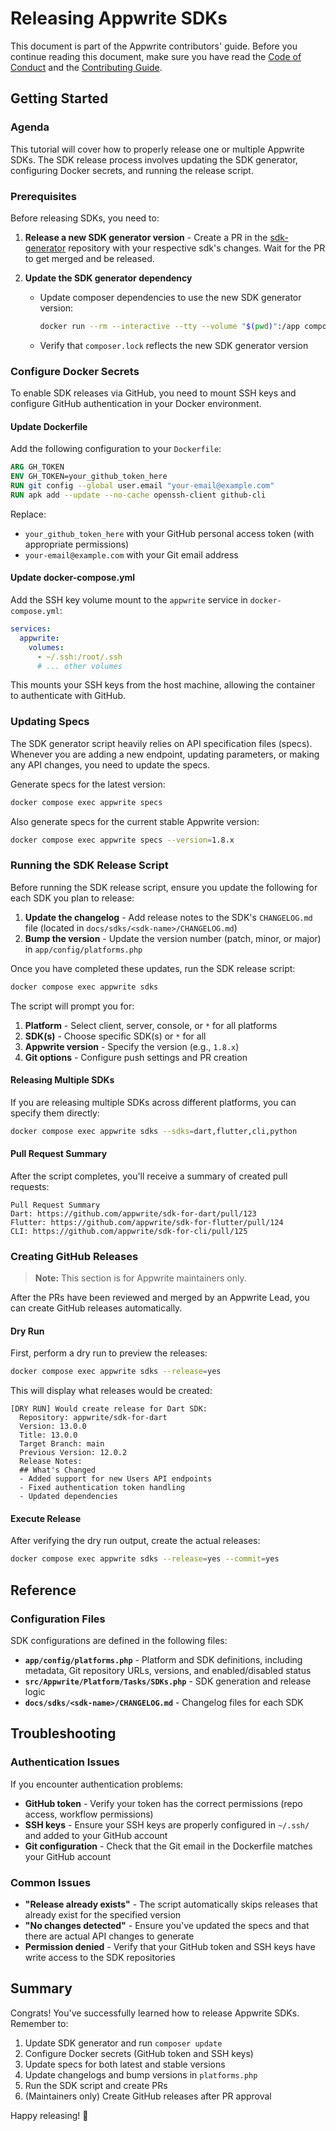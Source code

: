 # Releasing Appwrite SDKs

This document is part of the Appwrite contributors' guide. Before you continue reading this document, make sure you have read the [Code of Conduct](https://github.com/appwrite/.github/blob/main/CODE_OF_CONDUCT.md) and the [Contributing Guide](https://github.com/appwrite/appwrite/blob/master/CONTRIBUTING.md).

## Getting Started

### Agenda

This tutorial will cover how to properly release one or multiple Appwrite SDKs. The SDK release process involves updating the SDK generator, configuring Docker secrets, and running the release script.

### Prerequisites

Before releasing SDKs, you need to:

1. **Release a new SDK generator version** - Create a PR in the [sdk-generator](https://github.com/appwrite/sdk-generator) repository with your respective sdk's changes. Wait for the PR to get merged and be released.

2. **Update the SDK generator dependency**
   - Update composer dependencies to use the new SDK generator version:
      ```bash
      docker run --rm --interactive --tty --volume "$(pwd)":/app composer update --ignore-platform-reqs --optimize-autoloader --no-scripts
      ```

   - Verify that `composer.lock` reflects the new SDK generator version

### Configure Docker Secrets

To enable SDK releases via GitHub, you need to mount SSH keys and configure GitHub authentication in your Docker environment.

#### Update Dockerfile

Add the following configuration to your `Dockerfile`:

```dockerfile
ARG GH_TOKEN
ENV GH_TOKEN=your_github_token_here
RUN git config --global user.email "your-email@example.com"
RUN apk add --update --no-cache openssh-client github-cli
```

Replace:
- `your_github_token_here` with your GitHub personal access token (with appropriate permissions)
- `your-email@example.com` with your Git email address

#### Update docker-compose.yml

Add the SSH key volume mount to the `appwrite` service in `docker-compose.yml`:

```yaml
services:
  appwrite:
    volumes:
      - ~/.ssh:/root/.ssh
      # ... other volumes
```

This mounts your SSH keys from the host machine, allowing the container to authenticate with GitHub.

### Updating Specs

The SDK generator script heavily relies on API specification files (specs). Whenever you are adding a new endpoint, updating parameters, or making any API changes, you need to update the specs.

Generate specs for the latest version:

```bash
docker compose exec appwrite specs
```

Also generate specs for the current stable Appwrite version:

```bash
docker compose exec appwrite specs --version=1.8.x
```

### Running the SDK Release Script

Before running the SDK release script, ensure you update the following for each SDK you plan to release:

1. **Update the changelog** - Add release notes to the SDK's `CHANGELOG.md` file (located in `docs/sdks/<sdk-name>/CHANGELOG.md`)
2. **Bump the version** - Update the version number (patch, minor, or major) in `app/config/platforms.php`

Once you have completed these updates, run the SDK release script:

```bash
docker compose exec appwrite sdks
```

The script will prompt you for:
1. **Platform** - Select client, server, console, or `*` for all platforms
2. **SDK(s)** - Choose specific SDK(s) or `*` for all
3. **Appwrite version** - Specify the version (e.g., `1.8.x`)
4. **Git options** - Configure push settings and PR creation

#### Releasing Multiple SDKs

If you are releasing multiple SDKs across different platforms, you can specify them directly:

```bash
docker compose exec appwrite sdks --sdks=dart,flutter,cli,python
```

#### Pull Request Summary

After the script completes, you'll receive a summary of created pull requests:

```text
Pull Request Summary
Dart: https://github.com/appwrite/sdk-for-dart/pull/123
Flutter: https://github.com/appwrite/sdk-for-flutter/pull/124
CLI: https://github.com/appwrite/sdk-for-cli/pull/125
```

### Creating GitHub Releases

> **Note:** This section is for Appwrite maintainers only.

After the PRs have been reviewed and merged by an Appwrite Lead, you can create GitHub releases automatically.

#### Dry Run

First, perform a dry run to preview the releases:

```bash
docker compose exec appwrite sdks --release=yes
```

This will display what releases would be created:

```text
[DRY RUN] Would create release for Dart SDK:
  Repository: appwrite/sdk-for-dart
  Version: 13.0.0
  Title: 13.0.0
  Target Branch: main
  Previous Version: 12.0.2
  Release Notes:
  ## What's Changed
  - Added support for new Users API endpoints
  - Fixed authentication token handling
  - Updated dependencies
```

#### Execute Release

After verifying the dry run output, create the actual releases:

```bash
docker compose exec appwrite sdks --release=yes --commit=yes
```

## Reference

### Configuration Files

SDK configurations are defined in the following files:

- **`app/config/platforms.php`** - Platform and SDK definitions, including metadata, Git repository URLs, versions, and enabled/disabled status
- **`src/Appwrite/Platform/Tasks/SDKs.php`** - SDK generation and release logic
- **`docs/sdks/<sdk-name>/CHANGELOG.md`** - Changelog files for each SDK

## Troubleshooting

### Authentication Issues

If you encounter authentication problems:
- **GitHub token** - Verify your token has the correct permissions (repo access, workflow permissions)
- **SSH keys** - Ensure your SSH keys are properly configured in `~/.ssh/` and added to your GitHub account
- **Git configuration** - Check that the Git email in the Dockerfile matches your GitHub account

### Common Issues

- **"Release already exists"** - The script automatically skips releases that already exist for the specified version
- **"No changes detected"** - Ensure you've updated the specs and that there are actual API changes to generate
- **Permission denied** - Verify that your GitHub token and SSH keys have write access to the SDK repositories

## Summary

Congrats! You've successfully learned how to release Appwrite SDKs. Remember to:

1. Update SDK generator and run `composer update`
2. Configure Docker secrets (GitHub token and SSH keys)
3. Update specs for both latest and stable versions
4. Update changelogs and bump versions in `platforms.php`
5. Run the SDK script and create PRs
6. (Maintainers only) Create GitHub releases after PR approval

Happy releasing! 🎉
